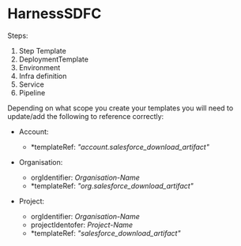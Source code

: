 # HarnessSDFC


Steps:
1. Step Template
2. DeploymentTemplate
3. Environment
4. Infra definition
5. Service
6. Pipeline

Depending on what scope you create your templates you will need to update/add the following to reference correctly:

- Account:
  - *templateRef: _"account.salesforce_download_artifact"_

- Organisation:
    - orgIdentifier: _Organisation-Name_
    - *templateRef: _"org.salesforce_download_artifact"_
      
- Project:
    - orgIdentifier: _Organisation-Name_
    - projectIdentofer: _Project-Name_
    - *templateRef: _"salesforce_download_artifact"_
